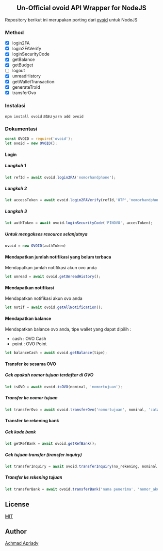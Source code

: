 ## <center>Un-Official ovoid API Wrapper for NodeJS</center>
Repository berikut ini merupakan porting dari [ovoid](https://github.com/lintangtimur/ovoid/) untuk NodeJS

### Method

- [x] login2FA
- [x] login2FAVerify
- [x] loginSecurityCode
- [x] getBalance
- [x] getBudget
- [ ] logout
- [x] unreadHistory
- [x] getWalletTransaction
- [x] generateTrxId
- [x] transferOvo

### Instalasi

`npm install ovoid` atau `yarn add ovoid`

### Dokumentasi
```js
const OVOID = require('ovoid');
let ovoid = new OVOID();
```
#### Login
##### Langkah 1
```js
let refId = await ovoid.login2FA('nomorhandphone');
```
##### Langkah 2
```js
let accessToken = await ovoid.login2FAVerify(refId,'OTP','nomorhandphone');
```
##### Langkah 3
```js
let authToken = await ovoid.loginSecurityCode('PINOVO', accesToken);
```
##### Untuk mengakses resource selanjutnya
```js
ovoid = new OVOID(authToken)
```

#### Mendapatkan jumlah notifikasi yang belum terbaca
Mendapatkan jumlah notifikasi akun ovo anda
```js
let unread = await ovoid.getUnreadHistory();
```

#### Mendapatkan notifikasi
Mendapatkan notifikasi akun ovo anda
```js
let notif = await ovoid.getAllNotification();
```

#### Mendapatkan balance
Mendapatkan balance ovo anda, tipe wallet yang dapat dipilih : 
- cash : OVO Cash
- point : OVO Point
```js
let balanceCash = await ovoid.getBalance(tipe);
```

#### Transfer ke sesama OVO
##### Cek apakah nomor tujuan terdaftar di OVO
```js
let isOVO = await ovoid.isOVO(nominal, 'nomortujuan');
```
##### Transfer ke nomor tujuan
```js
let transferOvo = await ovoid.transferOvo('nomortujuan', nominal, 'catatan');
```

#### Transfer ke rekening bank
##### Cek kode bank
```js
let getRefBank = await ovoid.getRefBank();
```
##### Cek tujuan transfer (transfer inquiry)
```js
let transferInquiry = await ovoid.transferInquiry(no_rekening, nominal, 'kodebank', 'nama bank', 'catatan');
```
##### Transfer ke rekening tujuan
```js
let transferBank = await ovoid.transferBank('nama penerima', 'nomor_akun_ovo', 'nomor_rekening_tujuan', nominal, 'kodebank', 'nama bank', 'pesan', 'catatan');
```




## License

[MIT](https://github.com/apriady/nodejs-bca-scraper/blob/master/LICENSE)

## Author

[Achmad Apriady](mailto:achmad.apriady@gmail.com)